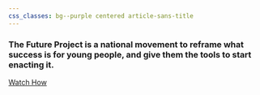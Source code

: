 ```yaml
---
css_classes: bg--purple centered article-sans-title
---
```


### The Future Project is a national movement to reframe what success is for young people, and give them the tools to start enacting it.

<div class="call-to-action">
  <a href="https://player.vimeo.com/video/96807475?title=0&byline=0&portrait=0&autoplay=1" rel="player" class="btn lonely-btn">
    Watch How
  </a>
</div>
